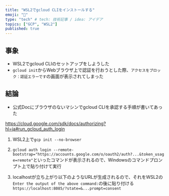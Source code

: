 ```yaml
---
title: "WSL2でgcloud CLIをインストールする"
emoji: "🐧"
type: "tech" # tech: 技術記事 / idea: アイデア
topics: ["GCP", "WSL2"]
published: true
---
```


## 事象

- WSL2でgcloud CLIのセットアップをしようした
- `gcloud init`からWebブラウザ上で認証を行おうとした際、`アクセスをブロック：認証エラーです`の画面が表示されてしまった

## 結論

- 公式Docにブラウザのないマシンでgcloud CLIを承認する手順が書いてあった

https://cloud.google.com/sdk/docs/authorizing?hl=ja#run_gcloud_auth_login

1. WSL2上で`gcp init --no-browser`

2. `gcloud auth login --remote-bootstrap="https://accounts.google.com/o/oauth2/auth?...&token_usage=remote"`といったコマンドが表示されるので、Windowsのコマンドプロンプト上で貼り付けて実行

3. localhostが立ち上がり以下のようなURLが生成されるので、それをWSL2の`Enter the output of the above command:`の後に貼り付ける
`https://localhost:8085/?state=&...prompt=consent`

